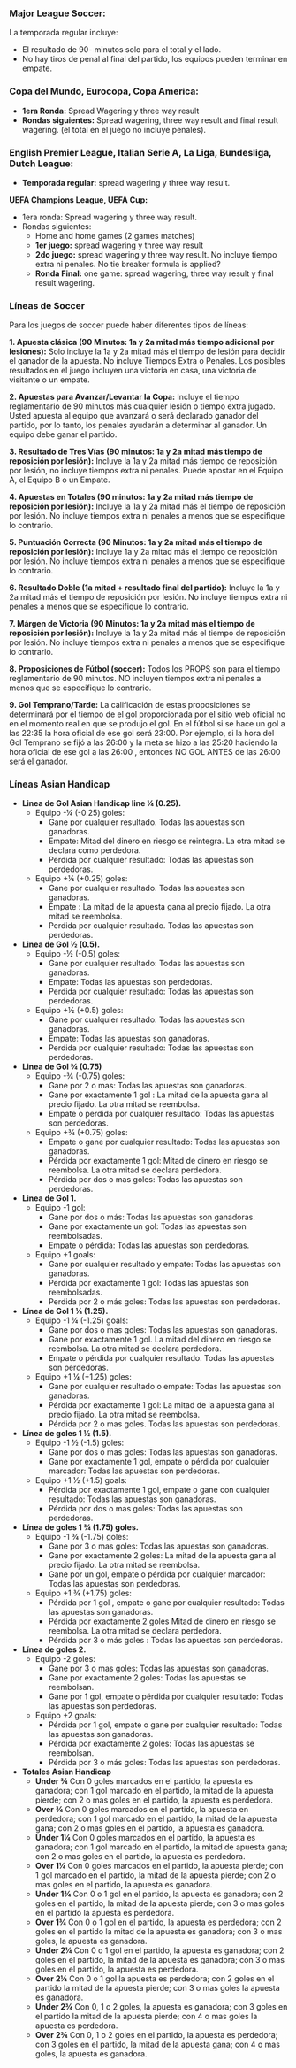 ### Major League Soccer:
La temporada regular incluye:

- El resultado de 90- minutos solo para el total y el lado.
- No hay tiros de penal al final del partido, los equipos pueden terminar en empate.

### Copa del Mundo, Eurocopa, Copa America:
- **1era Ronda:** Spread Wagering y three way result
- **Rondas siguientes:** Spread wagering, three way result and final result wagering. (el total en el juego no incluye penales).

### English Premier League, Italian Serie A, La Liga, Bundesliga, Dutch League:
- **Temporada regular:** spread wagering y three way result.

**UEFA Champions League, UEFA Cup:**

- 1era ronda: Spread wagering y three way result.
- Rondas siguientes:
	- Home and home games (2 games matches)
	- **1er juego:** spread wagering y three way result
	- **2do juego:** spread wagering y three way result. No incluye tiempo extra ni penales. No tie breaker formula is applied?
	- **Ronda Final:** one game: spread wagering, three way result y final result wagering.

### Líneas de Soccer
Para los juegos de soccer puede haber diferentes tipos de líneas:

**1. Apuesta clásica (90 Minutos: 1a y 2a mitad más tiempo adicional por lesiones):**
Solo incluye la 1a y 2a mitad más el tiempo de lesión para decidir el ganador de la apuesta. No incluye Tiempos Extra o Penales. Los posibles resultados en el juego incluyen una victoria en casa, una victoria de visitante o un empate.

**2. Apuestas para Avanzar/Levantar la Copa:**
Incluye el tiempo reglamentario de 90 minutos más cualquier lesión o tiempo extra jugado. Usted apuesta al equipo que avanzará o será declarado ganador del partido, por lo tanto, los penales ayudarán a determinar al ganador. Un equipo debe ganar el partido.

**3. Resultado de Tres Vías (90 minutos: 1a y 2a mitad más tiempo de reposición por lesión):**
Incluye la 1a y 2a mitad más tiempo de reposición por lesión, no incluye tiempos extra ni penales. Puede apostar en el Equipo A, el Equipo B o un Empate.

**4. Apuestas en Totales (90 minutos: 1a y 2a mitad más tiempo de reposición por lesión):**
Incluye la 1a y 2a mitad más el tiempo de reposición por lesión. No incluye tiempos extra ni penales a menos que se especifique lo contrario.

**5. Puntuación Correcta (90 Minutos: 1a y 2a mitad más el tiempo de reposición por lesión):**
Incluye 1a y 2a mitad más el tiempo de reposición por lesión. No incluye tiempos extra ni penales a menos que se especifique lo contrario.

**6. Resultado Doble (1a mitad + resultado final del partido):**
Incluye la 1a y 2a mitad más el tiempo de reposición por lesión. No incluye tiempos extra ni penales a menos que se especifique lo contrario.

**7. Márgen de Victoria (90 Minutos: 1a y 2a mitad más el tiempo de reposición por lesión):**
Incluye la 1a y 2a mitad más el tiempo de reposición por lesión. No incluye tiempos extra ni penales a menos que se especifique lo contrario.

**8. Proposiciones de Fútbol (soccer):**
Todos los PROPS son para el tiempo reglamentario de 90 minutos. NO incluyen tiempos extra ni penales a menos que se especifique lo contrario.

**9. Gol Temprano/Tarde:**
La calificación de estas proposiciones se determinará por el tiempo de el gol proporcionada por el sitio web oficial no en el momento real en que se produjo el gol. En el fútbol si se hace un gol a las 22:35 la hora oficial de ese gol será 23:00. Por ejemplo, si la hora del Gol Temprano se fijó a las 26:00 y la meta se hizo a las 25:20 haciendo la hora oficial de ese gol a las 26:00 , entonces NO GOL ANTES de las 26:00 será el ganador.

### Líneas Asian Handicap
- **Linea de Gol Asian Handicap line ¼ (0.25).**
	- Equipo -¼ (-0.25) goles:
		- Gane por cualquier resultado. Todas las apuestas son ganadoras.
		- Empate: Mitad del dinero en riesgo se reintegra. La otra mitad se declara como perdedora.
		- Perdida por cualquier resultado: Todas las apuestas son perdedoras.
	- Equipo +¼ (+0.25) goles:
		- Gane por cualquier resultado. Todas las apuestas son ganadoras.
		- Empate : La mitad de la apuesta gana al precio fijado. La otra mitad se reembolsa.
		- Perdida por cualquier resultado. Todas las apuestas son perdedoras.
- **Linea de Gol ½ (0.5).**
	- Equipo -½ (-0.5) goles:
		- Gane por cualquier resultado: Todas las apuestas son ganadoras.
		- Empate: Todas las apuestas son perdedoras.
		- Perdida por cualquier resultado: Todas las apuestas son perdedoras.
	- Equipo +½ (+0.5) goles:
		- Gane por cualquier resultado: Todas las apuestas son ganadoras.
		- Empate: Todas las apuestas son ganadoras.
		- Perdida por cualquier resultado: Todas las apuestas son perdedoras.
- **Linea de Gol ¾ (0.75)**
	- Equipo -¾ (-0.75) goles:
		- Gane por 2 o mas: Todas las apuestas son ganadoras.
		- Gane por exactamente 1 gol : La mitad de la apuesta gana al precio fijado. La otra mitad se reembolsa.
		- Empate o perdida por cualquier resultado: Todas las apuestas son perdedoras.
	- Equipo +¾ (+0.75) goles:
		- Empate o gane por cualquier resultado: Todas las apuestas son ganadoras.
		- Pérdida por exactamente 1 gol: Mitad de dinero en riesgo se reembolsa. La otra mitad se declara perdedora.
		- Pérdida por dos o mas goles: Todas las apuestas son perdedoras.
- **Linea de Gol 1.**
	- Equipo -1 gol:
		- Gane por dos o más: Todas las apuestas son ganadoras.
		- Gane por exactamente un gol: Todas las apuestas son reembolsadas.
		- Empate o pérdida: Todas las apuestas son perdedoras.
	- Equipo +1 goals:
		- Gane por cualquier resultado y empate: Todas las apuestas son ganadoras.
		- Perdida por exactamente 1 gol: Todas las apuestas son reembolsadas.
		- Perdida por 2 o más goles: Todas las apuestas son perdedoras.
- **Línea de Gol 1 ¼ (1.25).**
	- Equipo -1 ¼ (-1.25) goals:
		- Gane por dos o mas goles: Todas las apuestas son ganadoras.
		- Gane por exactamente 1 gol. La mitad del dinero en riesgo se reembolsa. La otra mitad se declara perdedora.
		- Empate o pérdida por cualquier resultado. Todas las apuestas son perdedoras.
	- Equipo +1 ¼ (+1.25) goles:
		- Gane por cualquier resultado o empate: Todas las apuestas son ganadoras.
		- Pérdida por exactamente 1 gol: La mitad de la apuesta gana al precio fijado. La otra mitad se reembolsa.
		- Pérdida por 2 o mas goles. Todas las apuestas son perdedoras.		
- **Línea de goles 1 ½ (1.5).**
	- Equipo -1 ½ (-1.5) goles:
		- Gane por dos o mas goles: Todas las apuestas son ganadoras.
		- Gane por exactamente 1 gol, empate o pérdida por cualquier marcador: Todas las apuestas son perdedoras.
	- Equipo +1 ½ (+1.5) goals:
		- Pérdida por exactamente 1 gol, empate o gane con cualquier resultado: Todas las apuestas son ganadoras.
		- Pérdida por dos o mas goles: Todas las apuestas son perdedoras.
- **Línea de goles 1 ¾ (1.75) goles.**
	- Equipo -1 ¾ (-1.75) goles:
		- Gane por 3 o mas goles: Todas las apuestas son ganadoras.
		- Gane por exactamente 2 goles: La mitad de la apuesta gana al precio fijado. La otra mitad se reembolsa.
		- Gane por un gol, empate o pérdida por cualquier marcador: Todas las apuestas son perdedoras.
	- Equipo +1 ¾ (+1.75) goles:
		- Pérdida por 1 gol , empate o gane por cualquier resultado: Todas las apuestas son ganadoras.
		- Pérdida por exactamente 2 goles Mitad de dinero en riesgo se reembolsa. La otra mitad se declara perdedora.
		- Pérdida por 3 o más goles : Todas las apuestas son perdedoras.
- **Línea de goles 2.**
	- Equipo -2 goles:
		- Gane por 3 o mas goles: Todas las apuestas son ganadoras.
		- Gane por exactamente 2 goles: Todas las apuestas se reembolsan.
		- Gane por 1 gol, empate o pérdida por cualquier resultado: Todas las apuestas son perdedoras.
	- Equipo +2 goals:
		- Pérdida por 1 gol, empate o gane por cualquier resultado: Todas las apuestas son ganadoras.
		- Pérdida por exactamente 2 goles: Todas las apuestas se reembolsan.
		- Pérdida por 3 o más goles: Todas las apuestas son perdedoras.
- **Totales Asian Handicap**
	- **Under ¾** Con 0 goles marcados en el partido, la apuesta es ganadora; con 1 gol marcado en el partido, la mitad de la apuesta pierde; con 2 o mas goles en el partido, la apuesta es perdedora.
	- **Over ¾** Con 0 goles marcados en el partido, la apuesta en perdedora; con 1 gol marcado en el partido, la mitad de la apuesta gana; con 2 o mas goles en el partido, la apuesta es ganadora.
	- **Under 1¼** Con 0 goles marcados en el partido, la apuesta es ganadora; con 1 gol marcado en el partido, la mitad de apuesta gana; con 2 o mas goles en el partido, la apuesta es perdedora.
	- **Over 1¼** Con 0 goles marcados en el partido, la apuesta pierde; con 1 gol marcado en el partido, la mitad de la apuesta pierde; con 2 o mas goles en el partido, la apuesta es ganadora.
	- **Under 1¾** Con 0 o 1 gol en el partido, la apuesta es ganadora; con 2 goles en el partido, la mitad de la apuesta pierde; con 3 o mas goles en el partido la apuesta es perdedora.
	- **Over 1¾** Con 0 o 1 gol en el partido, la apuesta es perdedora; con 2 goles en el partido la mitad de la apuesta es ganadora; con 3 o mas goles, la apuesta es ganadora.
	- **Under 2¼** Con 0 o 1 gol en el partido, la apuesta es ganadora; con 2 goles en el partido, la mitad de la apuesta es ganadora; con 3 o mas goles en el partido, la apuesta es perdedora.
	- **Over 2¼** Con 0 o 1 gol la apuesta es perdedora; con 2 goles en el partido la mitad de la apuesta pierde; con 3 o mas goles la apuesta es ganadora.
	- **Under 2¾** Con 0, 1 o 2 goles, la apuesta es ganadora; con 3 goles en el partido la mitad de la apuesta pierde; con 4 o mas goles la apuesta es perdedora.
	- **Over 2¾** Con 0, 1 o 2 goles en el partido, la apuesta es perdedora; con 3 goles en el partido, la mitad de la apuesta gana; con 4 o mas goles, la apuesta es ganadora.
